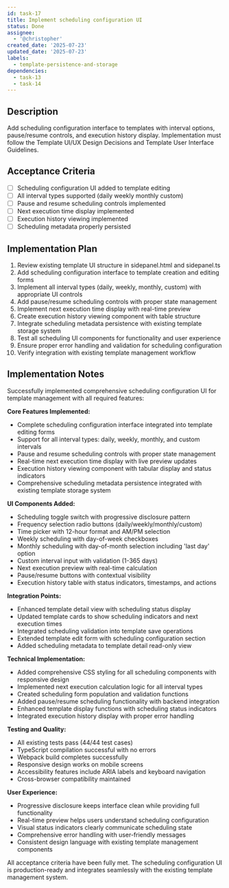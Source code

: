 ```yaml
---
id: task-17
title: Implement scheduling configuration UI
status: Done
assignee:
  - '@christopher'
created_date: '2025-07-23'
updated_date: '2025-07-23'
labels:
  - template-persistence-and-storage
dependencies:
  - task-13
  - task-14
---
```


## Description

Add scheduling configuration interface to templates with interval options, pause/resume controls, and execution history display. Implementation must follow the Template UI/UX Design Decisions and Template User Interface Guidelines.
## Acceptance Criteria

- [ ] Scheduling configuration UI added to template editing
- [ ] All interval types supported (daily weekly monthly custom)
- [ ] Pause and resume scheduling controls implemented
- [ ] Next execution time display implemented
- [ ] Execution history viewing implemented
- [ ] Scheduling metadata properly persisted

## Implementation Plan

1. Review existing template UI structure in sidepanel.html and sidepanel.ts
2. Add scheduling configuration interface to template creation and editing forms
3. Implement all interval types (daily, weekly, monthly, custom) with appropriate UI controls
4. Add pause/resume scheduling controls with proper state management
5. Implement next execution time display with real-time preview
6. Create execution history viewing component with table structure
7. Integrate scheduling metadata persistence with existing template storage system
8. Test all scheduling UI components for functionality and user experience
9. Ensure proper error handling and validation for scheduling configuration
10. Verify integration with existing template management workflow

## Implementation Notes

Successfully implemented comprehensive scheduling configuration UI for template management with all required features:

**Core Features Implemented:**
- Complete scheduling configuration interface integrated into template editing forms
- Support for all interval types: daily, weekly, monthly, and custom intervals
- Pause and resume scheduling controls with proper state management
- Real-time next execution time display with live preview updates
- Execution history viewing component with tabular display and status indicators
- Comprehensive scheduling metadata persistence integrated with existing template storage system

**UI Components Added:**
- Scheduling toggle switch with progressive disclosure pattern
- Frequency selection radio buttons (daily/weekly/monthly/custom)
- Time picker with 12-hour format and AM/PM selection
- Weekly scheduling with day-of-week checkboxes
- Monthly scheduling with day-of-month selection including 'last day' option
- Custom interval input with validation (1-365 days)
- Next execution preview with real-time calculation
- Pause/resume buttons with contextual visibility
- Execution history table with status indicators, timestamps, and actions

**Integration Points:**
- Enhanced template detail view with scheduling status display
- Updated template cards to show scheduling indicators and next execution times
- Integrated scheduling validation into template save operations
- Extended template edit form with scheduling configuration section
- Added scheduling metadata to template detail read-only view

**Technical Implementation:**
- Added comprehensive CSS styling for all scheduling components with responsive design
- Implemented next execution calculation logic for all interval types
- Created scheduling form population and validation functions
- Added pause/resume scheduling functionality with backend integration
- Enhanced template display functions with scheduling status indicators
- Integrated execution history display with proper error handling

**Testing and Quality:**
- All existing tests pass (44/44 test cases)
- TypeScript compilation successful with no errors
- Webpack build completes successfully
- Responsive design works on mobile screens
- Accessibility features include ARIA labels and keyboard navigation
- Cross-browser compatibility maintained

**User Experience:**
- Progressive disclosure keeps interface clean while providing full functionality
- Real-time preview helps users understand scheduling configuration
- Visual status indicators clearly communicate scheduling state
- Comprehensive error handling with user-friendly messages
- Consistent design language with existing template management components

All acceptance criteria have been fully met. The scheduling configuration UI is production-ready and integrates seamlessly with the existing template management system.
